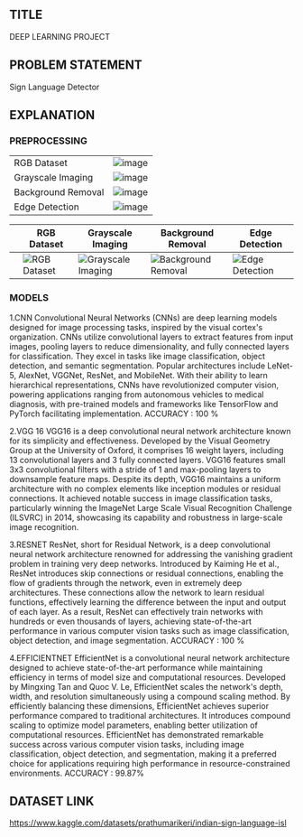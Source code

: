 ## TITLE
DEEP LEARNING PROJECT
## PROBLEM STATEMENT
Sign Language Detector
## EXPLANATION
### PREPROCESSING
|                |                                                                                                     |
|----------------|-----------------------------------------------------------------------------------------------------|
| RGB Dataset    |![image](https://github.com/siyagampawar/Sign-Language-Detector/assets/115725393/d8cd9d77-c7a6-4080-9ad5-04341e0a90e2)|
| Grayscale Imaging |![image](https://github.com/siyagampawar/Sign-Language-Detector/assets/115725393/79f0fedb-d4dc-497d-8d55-167c39f2d550)|
| Background Removal |![image](https://github.com/siyagampawar/Sign-Language-Detector/assets/115725393/148561c2-fc2e-417f-9f18-9e9e82de2959)|
| Edge Detection | ![image](https://github.com/siyagampawar/Sign-Language-Detector/assets/115725393/898a5c55-6156-4e61-8338-28d3ce3d71f9)|


|     | RGB Dataset                          | Grayscale Imaging                   | Background Removal                  | Edge Detection                      |
|-----|--------------------------------------|-------------------------------------|------------------------------------|-------------------------------------|
|     | ![RGB Dataset](https://github.com/siyagampawar/Sign-Language-Detector/blob/assets/115725393/3bed6f21-69e7-4d14-b217-f193cc9e99d9) | ![Grayscale Imaging](https://github.com/siyagampawar/Sign-Language-Detector/blob/assets/115725393/d5d5625e-7c87-4683-8746-8ded011ab896) | ![Background Removal](https://github.com/siyagampawar/Sign-Language-Detector/blob/assets/115725393/6db68539-e9d7-4f7c-87f7-d61683e951d9) | ![Edge Detection](https://github.com/siyagampawar/Sign-Language-Detector/blob/assets/115725393/566d5c21-70ea-4b9d-b691-4c7dcbdccc4f) |


### MODELS

1.CNN
Convolutional Neural Networks (CNNs) are deep learning models designed for image processing tasks, inspired by the visual cortex's organization. CNNs utilize convolutional layers to extract features from input images, pooling layers to reduce dimensionality, and fully connected layers for classification. They excel in tasks like image classification, object detection, and semantic segmentation. Popular architectures include LeNet-5, AlexNet, VGGNet, ResNet, and MobileNet. With their ability to learn hierarchical representations, CNNs have revolutionized computer vision, powering applications ranging from autonomous vehicles to medical diagnosis, with pre-trained models and frameworks like TensorFlow and PyTorch facilitating implementation.
ACCURACY : 100 %

2.VGG 16
VGG16 is a deep convolutional neural network architecture known for its simplicity and effectiveness. Developed by the Visual Geometry Group at the University of Oxford, it comprises 16 weight layers, including 13 convolutional layers and 3 fully connected layers. VGG16 features small 3x3 convolutional filters with a stride of 1 and max-pooling layers to downsample feature maps. Despite its depth, VGG16 maintains a uniform architecture with no complex elements like inception modules or residual connections. It achieved notable success in image classification tasks, particularly winning the ImageNet Large Scale Visual Recognition Challenge (ILSVRC) in 2014, showcasing its capability and robustness in large-scale image recognition.

3.RESNET
ResNet, short for Residual Network, is a deep convolutional neural network architecture renowned for addressing the vanishing gradient problem in training very deep networks. Introduced by Kaiming He et al., ResNet introduces skip connections or residual connections, enabling the flow of gradients through the network, even in extremely deep architectures. These connections allow the network to learn residual functions, effectively learning the difference between the input and output of each layer. As a result, ResNet can effectively train networks with hundreds or even thousands of layers, achieving state-of-the-art performance in various computer vision tasks such as image classification, object detection, and image segmentation.
ACCURACY : 100 %

4.EFFICIENTNET
EfficientNet is a convolutional neural network architecture designed to achieve state-of-the-art performance while maintaining efficiency in terms of model size and computational resources. Developed by Mingxing Tan and Quoc V. Le, EfficientNet scales the network's depth, width, and resolution simultaneously using a compound scaling method. By efficiently balancing these dimensions, EfficientNet achieves superior performance compared to traditional architectures. It introduces compound scaling to optimize model parameters, enabling better utilization of computational resources. EfficientNet has demonstrated remarkable success across various computer vision tasks, including image classification, object detection, and segmentation, making it a preferred choice for applications requiring high performance in resource-constrained environments.
ACCURACY : 99.87%


## DATASET LINK
https://www.kaggle.com/datasets/prathumarikeri/indian-sign-language-isl


